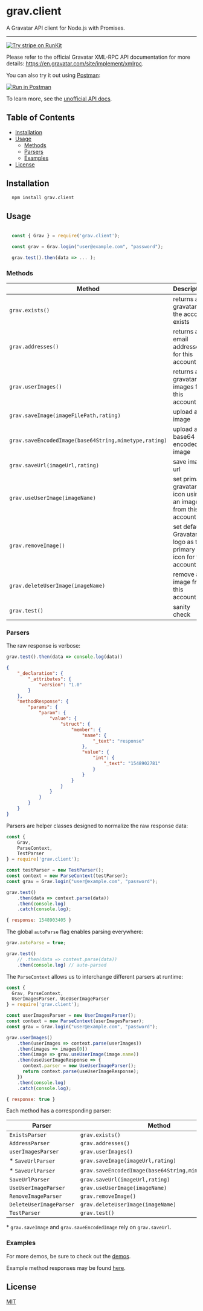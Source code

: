 # grav.client

 A Gravatar API client for Node.js with Promises.
 
 ---
 
 [![Try stripe on RunKit](https://badge.runkitcdn.com/stripe.svg)](https://runkit.com/mrtillman/gravatar-xml-rpc-api)
 
 Please refer to the official Gravatar XML-RPC API documentation for more details:
 https://en.gravatar.com/site/implement/xmlrpc. 
 
 You can also try it out using [Postman](https://learning.getpostman.com/):

 [![Run in Postman](https://run.pstmn.io/button.svg)](https://app.getpostman.com/run-collection/e27a4edf756f4cbe80b5)

To learn more, see the [unofficial API docs](https://documenter.getpostman.com/view/1403721/Rztpr87i).

## Table of Contents

- [Installation](#Installation)
- [Usage](#Usage)
    + [Methods](#Methods)
    + [Parsers](#Parsers)
    + [Examples](#Examples)
- [License](#License)


## Installation

```sh
  npm install grav.client
```

## Usage

```javascript
 
  const { Grav } = require('grav.client');

  const grav = Grav.login("user@example.com", "password");

  grav.test().then(data => ... );

 ```
 
### Methods
 
|Method     | Description  |
|-----------|--------------|
| `grav.exists()` | returns a gravatar if the account exists |
| `grav.addresses()` | returns all email addresses for this account |
| `grav.userImages()` | returns all gravatar images for this account  |
| `grav.saveImage(imageFilePath,rating)` | upload an image |
| `grav.saveEncodedImage(base64String,mimetype,rating)` | upload a base64 encoded image |
| `grav.saveUrl(imageUrl,rating)` | save image url |
| `grav.useUserImage(imageName)` | set primary gravatar icon using an image from this account  |
| `grav.removeImage()` | set default Gravatar logo as the primary icon for this account |
| `grav.deleteUserImage(imageName)` | remove an image from this account |
| `grav.test()` | sanity check |
 
### Parsers

The raw response is verbose:

```js
grav.test().then(data => console.log(data))
```
```json
{
    "_declaration": {
        "_attributes": {
            "version": "1.0"
        }
    },
    "methodResponse": {
        "params": {
            "param": {
                "value": {
                    "struct": {
                        "member": {
                            "name": {
                                "_text": "response"
                            },
                            "value": {
                                "int": {
                                    "_text": "1548902781"
                                }
                            }
                        }
                    }
                }
            }
        }
    }
}
```

Parsers are helper classes designed to normalize the raw response data:

```js
const { 
    Grav,
    ParseContext,
    TestParser
} = require('grav.client');

const testParser = new TestParser();
const context = new ParseContext(testParser);
const grav = Grav.login("user@example.com", "password");

grav.test()
    .then(data => context.parse(data))
    .then(console.log)
    .catch(console.log);
```

```js
{ response: 1548903405 }
```

The global `autoParse` flag enables parsing everywhere:

```js
grav.autoParse = true;

grav.test()
    // .then(data => context.parse(data))
    .then(console.log) // auto-parsed
```

The `ParseContext` allows us to interchange different parsers at runtime:

```js
const {
  Grav, ParseContext,
  UserImagesParser, UseUserImageParser
} = require('grav.client');

const userImagesParser = new UserImagesParser();
const context = new ParseContext(userImagesParser);
const grav = Grav.login("user@example.com", "password");

grav.userImages()
    .then(userImages => context.parse(userImages))
    .then(images => images[0])
    .then(image => grav.useUserImage(image.name))
    .then(useUserImageResponse => {
      context.parser = new UseUserImageParser();
      return context.parse(useUserImageResponse);
    })
    .then(console.log)
    .catch(console.log);
```
```js
{ response: true }
```

Each method has a corresponding parser: 

| Parser     | Method  |
|------------|--------------|
| `ExistsParser` | `grav.exists()` |
| `AddressParser` | `grav.addresses()` |
| `userImagesParser` | `grav.userImages()` |
| * `SaveUrlParser` | `grav.saveImage(imageUrl,rating)` |
| * `SaveUrlParser` | `grav.saveEncodedImage(base64String,mimetype,rating)`|
| `SaveUrlParser` | `grav.saveUrl(imageUrl,rating)` |
| `UseUserImageParser` | `grav.useUserImage(imageName)` |
| `RemoveImageParser` | `grav.removeImage()` |
| `DeleteUserImageParser` | `grav.deleteUserImage(imageName)` |
| `TestParser`| `grav.test()` |

&ast; `grav.saveImage` and `grav.saveEncodedImage` rely on `grav.saveUrl`.

### Examples
 
 For more demos, be sure to check out the [demos](https://github.com/mrtillman/grav.client/tree/master/demo).

 Example method responses may be found [here](https://github.com/mrtillman/grav.client/tree/master/spec/responses).

## License
[MIT](https://github.com/mrtillman/grav.client/blob/master/LICENSE.md)

